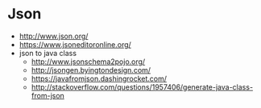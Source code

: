 Json
====
* http://www.json.org/
* https://www.jsoneditoronline.org/
* json to java class
  * http://www.jsonschema2pojo.org/
  * http://jsongen.byingtondesign.com/
  * https://javafromjson.dashingrocket.com/
  * http://stackoverflow.com/questions/1957406/generate-java-class-from-json